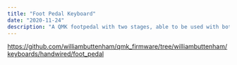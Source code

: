 ```yaml
---
title: "Foot Pedal Keyboard"
date: "2020-11-24"
description: "A QMK footpedal with two stages, able to be used with both MIDI devices and as an extra convenient shortcut"
---
```

<https://github.com/williambuttenham/qmk_firmware/tree/williambuttenham/keyboards/handwired/foot_pedal>
